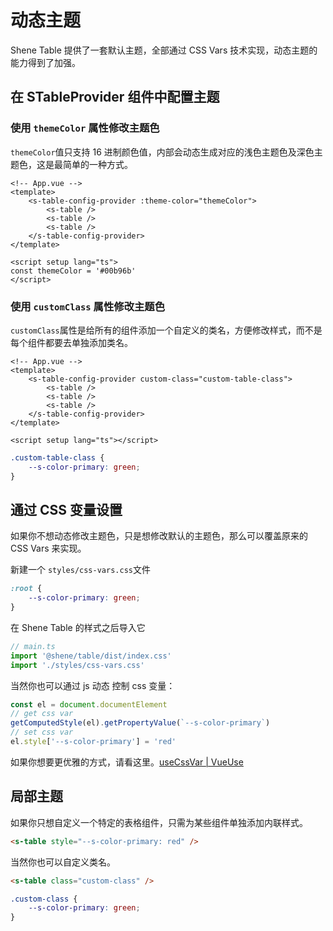 # 动态主题

Shene Table 提供了一套默认主题，全部通过 CSS Vars 技术实现，动态主题的能力得到了加强。

## 在 STableProvider 组件中配置主题

### 使用 `themeColor` 属性修改主题色

`themeColor`值只支持 16 进制颜色值，内部会动态生成对应的浅色主题色及深色主题色，这是最简单的一种方式。

```vue
<!-- App.vue -->
<template>
	<s-table-config-provider :theme-color="themeColor">
		<s-table />
		<s-table />
		<s-table />
	</s-table-config-provider>
</template>

<script setup lang="ts">
const themeColor = '#00b96b'
</script>
```

### 使用 `customClass` 属性修改主题色

`customClass`属性是给所有的组件添加一个自定义的类名，方便修改样式，而不是每个组件都要去单独添加类名。

```vue
<!-- App.vue -->
<template>
	<s-table-config-provider custom-class="custom-table-class">
		<s-table />
		<s-table />
		<s-table />
	</s-table-config-provider>
</template>

<script setup lang="ts"></script>
```

```css
.custom-table-class {
	--s-color-primary: green;
}
```

## 通过 CSS 变量设置

如果你不想动态修改主题色，只是想修改默认的主题色，那么可以覆盖原来的 CSS Vars 来实现。

新建一个 `styles/css-vars.css`文件

```css
:root {
	--s-color-primary: green;
}
```

在 Shene Table 的样式之后导入它

```ts
// main.ts
import '@shene/table/dist/index.css'
import './styles/css-vars.css'
```

当然你也可以通过 js 动态 控制 css 变量：

```ts
const el = document.documentElement
// get css var
getComputedStyle(el).getPropertyValue(`--s-color-primary`)
// set css var
el.style['--s-color-primary'] = 'red'
```

如果你想要更优雅的方式，请看这里。[useCssVar | VueUse](https://vueuse.org/core/usecssvar/)

## 局部主题

如果你只想自定义一个特定的表格组件，只需为某些组件单独添加内联样式。

```html
<s-table style="--s-color-primary: red" />
```

当然你也可以自定义类名。

```html
<s-table class="custom-class" />
```

```css
.custom-class {
	--s-color-primary: green;
}
```
